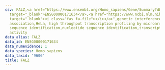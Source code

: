 ```yaml
---
csv: FALZ,<a href="https://www.ensembl.org/Homo_sapiens/Gene/Summary?db=core;g=ENSG00000171634"
  target="_blank">ENSG00000171634</a>,<a href="https://www.ncbi.nlm.nih.gov/pubmed/17216044"
  target="_blank"><i class="fas fa-file"></i></a>",genetic interference,functional
  association,HeLa, high throughput transcription profiling by microarray,nucleotide
  sequence identification,nucleotide sequence identification,transcriptional regulation,down-regulates
  activity
data_alias: FALZ
data_id: ENSG00000171634
data_numevidence: 1
data_species: Homo sapiens
data_taxid: '9606'
title: FALZ
---
```

